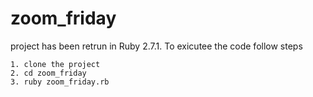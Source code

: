 # zoom_friday

project has been retrun in Ruby 2.7.1. To exicutee the code follow steps
```
1. clone the project
2. cd zoom_friday
3. ruby zoom_friday.rb 
```
